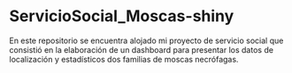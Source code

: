 # ServicioSocial_Moscas-shiny
En este repositorio se encuentra alojado mi proyecto de servicio social que consistió en la elaboración de un dashboard para presentar los datos de localización y estadísticos dos familias de moscas necrófagas.
